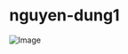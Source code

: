 # nguyen-dung1
<!-- Uploading "5d864ac16c7ddb23826c6.jpg"... -->
![Image](https://github.com/user-attachments/assets/c7abbdf7-cd3a-4269-a623-86aa7520d4b1)

